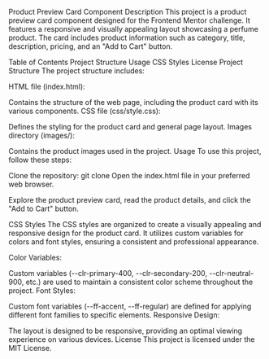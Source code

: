 
Product Preview Card Component
Description
This project is a product preview card component designed for the Frontend Mentor challenge. It features a responsive and visually appealing layout showcasing a perfume product. The card includes product information such as category, title, description, pricing, and an "Add to Cart" button.

Table of Contents
Project Structure
Usage
CSS Styles
License
Project Structure
The project structure includes:

HTML file (index.html):

Contains the structure of the web page, including the product card with its various components.
CSS file (css/style.css):

Defines the styling for the product card and general page layout.
Images directory (images/):

Contains the product images used in the project.
Usage
To use this project, follow these steps:

Clone the repository:
git clone <repository-url>
Open the index.html file in your preferred web browser.

Explore the product preview card, read the product details, and click the "Add to Cart" button.

CSS Styles
The CSS styles are organized to create a visually appealing and responsive design for the product card. It utilizes custom variables for colors and font styles, ensuring a consistent and professional appearance.

Color Variables:

Custom variables (--clr-primary-400, --clr-secondary-200, --clr-neutral-900, etc.) are used to maintain a consistent color scheme throughout the project.
Font Styles:

Custom font variables (--ff-accent, --ff-regular) are defined for applying different font families to specific elements.
Responsive Design:

The layout is designed to be responsive, providing an optimal viewing experience on various devices.
License
This project is licensed under the MIT License.
